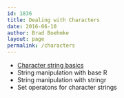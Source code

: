 ```yaml
---
id: 1836
title: Dealing with Characters
date: 2016-06-10
author: Brad Boehmke
layout: page
permalink: /characters
---
```


- [Character string basics](character_basics)
- String manipulation with base R
- String manipulation with stringr
- Set operatons for character strings

